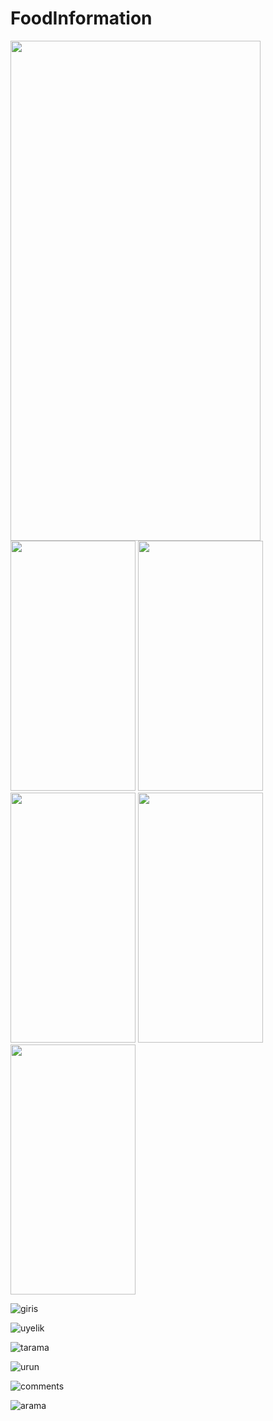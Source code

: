 # FoodInformation

<img src="https://user-images.githubusercontent.com/31896026/54650623-7d6d4480-4ac0-11e9-9806-170de2b16b60.jpg" width="400" height="800" />

<img src="https://user-images.githubusercontent.com/31896026/54650634-8e1dba80-4ac0-11e9-9b9a-0c23597d93a6.jpg" width="200" height="400" />

<img src="https://user-images.githubusercontent.com/31896026/54650647-9bd34000-4ac0-11e9-89a5-d3f644625a8a.jpg" width="200" height="400" />

<img src="https://user-images.githubusercontent.com/31896026/54650667-a55ca800-4ac0-11e9-8d1d-0d59bae6a7ad.jpg" width="200" height="400" />

<img src="https://user-images.githubusercontent.com/31896026/54650675-b0173d00-4ac0-11e9-8796-cf7ea60838b7.jpg" width="200" height="400" />

<img src="https://user-images.githubusercontent.com/31896026/54650690-bd342c00-4ac0-11e9-92db-649d978edc29.jpg" width="200" height="400" />

![giris](https://user-images.githubusercontent.com/31896026/54650623-7d6d4480-4ac0-11e9-9806-170de2b16b60.jpg)

![uyelik](https://user-images.githubusercontent.com/31896026/54650634-8e1dba80-4ac0-11e9-9b9a-0c23597d93a6.jpg)

![tarama](https://user-images.githubusercontent.com/31896026/54650647-9bd34000-4ac0-11e9-89a5-d3f644625a8a.jpg)

![urun](https://user-images.githubusercontent.com/31896026/54650667-a55ca800-4ac0-11e9-8d1d-0d59bae6a7ad.jpg)

![comments](https://user-images.githubusercontent.com/31896026/54650675-b0173d00-4ac0-11e9-8796-cf7ea60838b7.jpg)

![arama](https://user-images.githubusercontent.com/31896026/54650690-bd342c00-4ac0-11e9-92db-649d978edc29.jpg)

